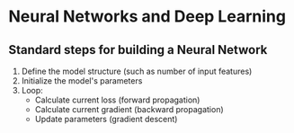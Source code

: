 # Neural Networks and Deep Learning

## Standard steps for building a Neural Network

1. Define the model structure (such as number of input features)
2. Initialize the model's parameters
3. Loop:
    * Calculate current loss (forward propagation)
    * Calculate current gradient (backward propagation)
    * Update parameters (gradient descent)
